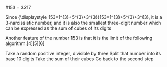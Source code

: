 #153 = 3*3*17

Since {\displaystyle 153=1^{3}+5^{3}+3^{3}}153=1^{3}+5^{3}+3^{3}, it is a 3-narcissistic number, and it is also the smallest three-digit number which can be expressed as the sum of cubes of its digits

Another feature of the number 153 is that it is the limit of the following algorithm:[4][5][6]

Take a random positive integer, divisible by three
Split that number into its base 10 digits
Take the sum of their cubes
Go back to the second step



